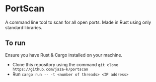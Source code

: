 # PortScan
A command line tool to scan for all open ports. Made in Rust using only standard libraries.

## To run
Ensure you have Rust & Cargo installed on your machine.
- Clone this repository using the command ```git clone https://github.com/jaza-k/portscan```
- Run ```cargo run -- -t <number of threads> <IP address>```
